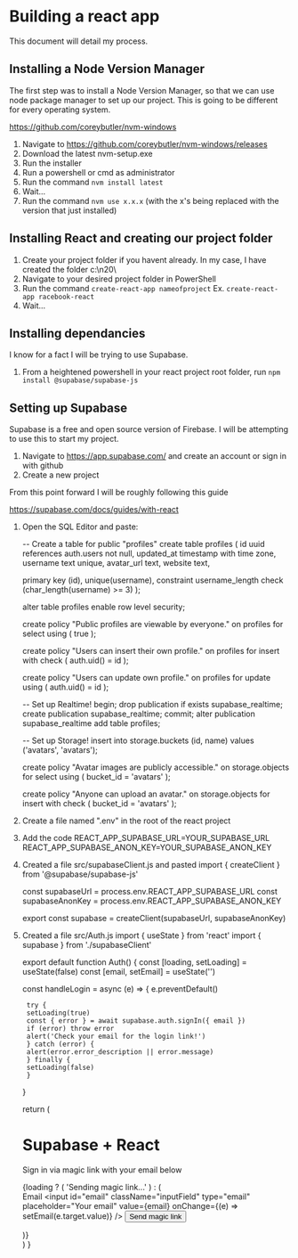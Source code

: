 # Building a react app

This document will detail my process.

## Installing a Node Version Manager

The first step was to install a Node Version Manager, so that we can use node package manager to set up our project. This is going to be different for every operating system.

https://github.com/coreybutler/nvm-windows

1. Navigate to https://github.com/coreybutler/nvm-windows/releases
2. Download the latest nvm-setup.exe
3. Run the installer
4. Run a powershell or cmd as administrator
5. Run the command `nvm install latest`
6. Wait...
7. Run the command `nvm use x.x.x` (with the x's being replaced with the version that just installed)

## Installing React and creating our project folder

1. Create your project folder if you havent already. In my case, I have created the folder c:\n20\
2. Navigate to your desired project folder in PowerShell
3. Run the command `create-react-app nameofproject` Ex. `create-react-app racebook-react`
4. Wait...

## Installing dependancies

I know for a fact I will be trying to use Supabase.

1. From a heightened powershell in your react project root folder, run `npm install @supabase/supabase-js`

## Setting up Supabase

Supabase is a free and open source version of Firebase. I will be attempting to use this to start my project.

1. Navigate to https://app.supabase.com/ and create an account or sign in with github
2. Create a new project

From this point forward I will be roughly following this guide

https://supabase.com/docs/guides/with-react

1. Open the SQL Editor and paste:



    -- Create a table for public "profiles"
    create table profiles (
    id uuid references auth.users not null,
    updated_at timestamp with time zone,
    username text unique,
    avatar_url text,
    website text,

    primary key (id),
    unique(username),
    constraint username_length check (char_length(username) >= 3)
    );

    alter table profiles enable row level security;

    create policy "Public profiles are viewable by everyone."
    on profiles for select
    using ( true );

    create policy "Users can insert their own profile."
    on profiles for insert
    with check ( auth.uid() = id );

    create policy "Users can update own profile."
    on profiles for update
    using ( auth.uid() = id );

    -- Set up Realtime!
    begin;
    drop publication if exists supabase_realtime;
    create publication supabase_realtime;
    commit;
    alter publication supabase_realtime add table profiles;

    -- Set up Storage!
    insert into storage.buckets (id, name)
    values ('avatars', 'avatars');

    create policy "Avatar images are publicly accessible."
    on storage.objects for select
    using ( bucket_id = 'avatars' );

    create policy "Anyone can upload an avatar."
    on storage.objects for insert
  with check ( bucket_id = 'avatars' );

2. Create a file named ".env" in the root of the react project
3. Add the code
    REACT_APP_SUPABASE_URL=YOUR_SUPABASE_URL
    REACT_APP_SUPABASE_ANON_KEY=YOUR_SUPABASE_ANON_KEY
4. Created a file src/supabaseClient.js and pasted 
    import { createClient } from '@supabase/supabase-js'

    const supabaseUrl = process.env.REACT_APP_SUPABASE_URL
    const supabaseAnonKey = process.env.REACT_APP_SUPABASE_ANON_KEY

    export const supabase = createClient(supabaseUrl, supabaseAnonKey)
5. Created a file src/Auth.js
    import { useState } from 'react'
    import { supabase } from './supabaseClient'

    export default function Auth() {
    const [loading, setLoading] = useState(false)
    const [email, setEmail] = useState('')

    const handleLogin = async (e) => {
        e.preventDefault()

        try {
        setLoading(true)
        const { error } = await supabase.auth.signIn({ email })
        if (error) throw error
        alert('Check your email for the login link!')
        } catch (error) {
        alert(error.error_description || error.message)
        } finally {
        setLoading(false)
        }
    }

    return (
        <div className="row flex flex-center">
        <div className="col-6 form-widget" aria-live="polite">
            <h1 className="header">Supabase + React</h1>
            <p className="description">Sign in via magic link with your email below</p>
            {loading ? (
            'Sending magic link...'
            ) : (
            <form onSubmit={handleLogin}>
                <label htmlFor="email">Email</label>
                <input
                id="email"
                className="inputField"
                type="email"
                placeholder="Your email"
                value={email}
                onChange={(e) => setEmail(e.target.value)}
                />
                <button className="button block" aria-live="polite">
                Send magic link
                </button>
            </form>
            )}
        </div>
        </div>
        )
    }


